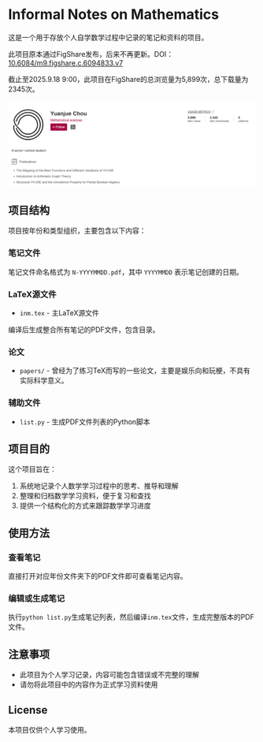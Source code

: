 # Informal Notes on Mathematics

这是一个用于存放个人自学数学过程中记录的笔记和资料的项目。

此项目原本通过FigShare发布，后来不再更新。DOI：[10.6084/m9.figshare.c.6094833.v7](https://doi.org/10.6084/m9.figshare.c.6094833.v7)

截止至2025.9.18 9:00，此项目在FigShare的总浏览量为5,899次，总下载量为2345次。

![FigShare首页截图](figshare.png)

## 项目结构

项目按年份和类型组织，主要包含以下内容：

### 笔记文件

  笔记文件命名格式为 `N-YYYYMMDD.pdf`，其中 `YYYYMMDD` 表示笔记创建的日期。

### LaTeX源文件
 - `inm.tex` - 主LaTeX源文件

  编译后生成整合所有笔记的PDF文件，包含目录。

### 论文
- `papers/` - 曾经为了练习TeX而写的一些论文，主要是娱乐向和玩梗，不具有实际科学意义。

### 辅助文件
- `list.py` - 生成PDF文件列表的Python脚本

## 项目目的

这个项目旨在：
1. 系统地记录个人数学学习过程中的思考、推导和理解
2. 整理和归档数学学习资料，便于复习和查找
3. 提供一个结构化的方式来跟踪数学学习进度

## 使用方法

### 查看笔记
直接打开对应年份文件夹下的PDF文件即可查看笔记内容。

### 编辑或生成笔记
执行`python list.py`生成笔记列表，然后编译`inm.tex`文件，生成完整版本的PDF文件。

## 注意事项
- 此项目为个人学习记录，内容可能包含错误或不完整的理解
- 请勿将此项目中的内容作为正式学习资料使用

## License
本项目仅供个人学习使用。